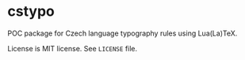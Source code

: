 # cstypo

POC package for Czech language typography rules using Lua(La)TeX.

License is MIT license. See `LICENSE` file.
